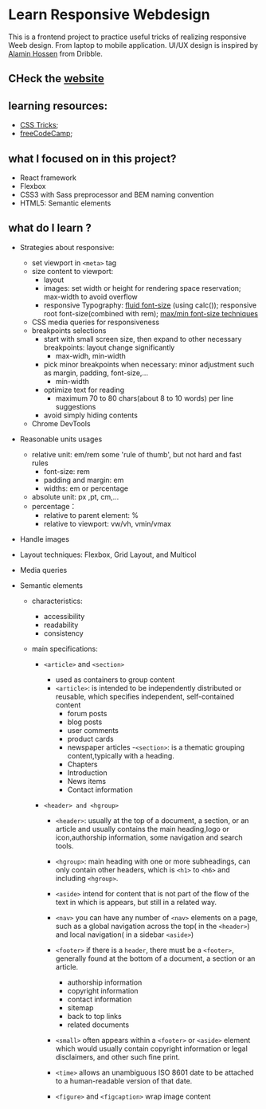 # Learn Responsive Webdesign

This is a frontend project to practice useful tricks of realizing responsive Weeb design. From laptop to mobile application.
UI/UX design is inspired by [Alamin Hossen](https://dribbble.com/shots/16039018-E-commerce-Furniture-Landing-Page?utm_source=Clipboard_Shot&utm_campaign=alaminhossen75&utm_content=E%20commerce%20Furniture%20Landing%20Page&utm_medium=Social_Share&utm_source=Clipboard_Shot&utm_campaign=alaminhossen75&utm_content=E%20commerce%20Furniture%20Landing%20Page&utm_medium=Social_Share) from Dribble.

## CHeck the [website](https://liping-yin.github.io/furniture-store/) 
## learning resources:

- [CSS Tricks](https://css-tricks.com/);
- [freeCodeCamp](https://www.freecodecamp.org/news/search/?query=responsive);

## what I focused on in this project?

- React framework
- Flexbox
- CSS3 with Sass preprocessor and BEM naming convention
- HTML5: Semantic elements

## what do I learn ?

- Strategies about responsive:

  - set viewport in `<meta>` tag
  - size content to viewport:
    - layout
    - images: set width or height for rendering space reservation; max-width to avoid overflow
    - responsive Typography: [fluid font-size](https://css-tricks.com/snippets/css/fluid-typography/) (using calc()); responsive root font-size(combined with rem); [max/min font-size techniques](https://css-tricks.com/how-do-you-do-max-font-size-in-css/)
  - CSS media queries for responsiveness
  - breakpoints selections
    - start with small screen size, then expand to other necessary breakpoints: layout change significantly
      - max-widh, min-width
    - pick minor breakpoints when necessary: minor adjustment such as margin, padding, font-size,...
      - min-width
    - optimize text for reading
      - maximum 70 to 80 chars(about 8 to 10 words) per line suggestions
    - avoid simply hiding contents
  - Chrome DevTools

- Reasonable units usages

  - relative unit: em/rem
  some 'rule of thumb', but not hard and fast rules
    - font-size: rem
    - padding and margin: em
    - widths: em or percentage
  - absolute unit: px ,pt, cm,...
  - percentage：
    - relative to parent element: %
    - relative to viewport: vw/vh, vmin/vmax

- Handle images
- Layout techniques: Flexbox, Grid Layout, and Multicol
- Media queries
- Semantic elements

  - characteristics:
    - accessibility
    - readability
    - consistency
  - main specifications:

    - `<article>` and `<section>`
      - used as containers to group content
      - `<article>`: is intended to be independently distributed or reusable, which specifies independent, self-contained content
        - forum posts
        - blog posts
        - user comments
        - product cards
        - newspaper articles -`<section>`: is a thematic grouping content,typically with a heading.
        - Chapters
        - Introduction
        - News items
        - Contact information
    - `<header> and <hgroup>`

      - `<header>`: usually at the top of a document, a section, or an article and usually contains the main heading,logo or icon,authorship information, some navigation and search tools.
      - `<hgroup>`: main heading with one or more subheadings, can only contain other headers, which is `<h1>` to `<h6>` and including `<hgroup>`.

      - `<aside>`
        intend for content that is not part of the flow of the text in which is appears, but still in a related way.
      - `<nav>`
        you can have any number of `<nav>` elements on a page, such as a global navigation across the top( in the `<header>`) and local navigation( in a sidebar `<aside>`)
      - `<footer>`
        if there is a `header`, there must be a `<footer>`, generally found at the bottom of a document, a section or an article.
        - authorship information
        - copyright information
        - contact information
        - sitemap
        - back to top links
        - related documents
      - `<small>`
        often appears within a `<footer>` or `<aside>` element which would usually contain copyright information or legal disclaimers, and other such fine print.
      - `<time>`
        allows an unambiguous ISO 8601 date to be attached to a human-readable version of that date.
      - `<figure>` and `<figcaption>`
        wrap image content
